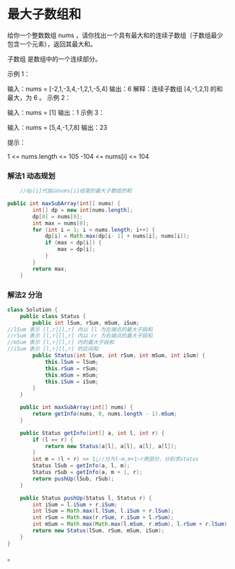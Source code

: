 # 最大子数组和

给你一个整数数组 nums ，请你找出一个具有最大和的连续子数组（子数组最少包含一个元素），返回其最大和。

子数组 是数组中的一个连续部分。

 

示例 1：

输入：nums = [-2,1,-3,4,-1,2,1,-5,4]
输出：6
解释：连续子数组 [4,-1,2,1] 的和最大，为 6 。
示例 2：

输入：nums = [1]
输出：1
示例 3：

输入：nums = [5,4,-1,7,8]
输出：23


提示：

1 <= nums.length <= 105
-104 <= nums[i] <= 104

### 解法1 动态规划



```java
	//dp[i]代指以nums[i]结尾的最大子数组的和

public int maxSubArray(int[] nums) {
		int[] dp = new int[nums.length];
		dp[0] = nums[0];
		int max = nums[0];
		for (int i = 1; i < nums.length; i++) {
			dp[i] = Math.max(dp[i- 1] + nums[i], nums[i]);	
			if (max < dp[i]) {
				max = dp[i];
			}
		}
		return max;
	}
```

### 解法2  分治

```java
class Solution {
    public class Status {
        public int lSum, rSum, mSum, iSum;
//lSum 表示 [l,r][l,r] 内以 ll 为左端点的最大子段和
//rSum 表示 [l,r][l,r] 内以 rr 为右端点的最大子段和
//mSum 表示 [l,r][l,r] 内的最大子段和
//iSum 表示 [l,r][l,r] 的区间和
        public Status(int lSum, int rSum, int mSum, int iSum) {
            this.lSum = lSum;
            this.rSum = rSum;
            this.mSum = mSum;
            this.iSum = iSum;
        }
    }

    public int maxSubArray(int[] nums) {
        return getInfo(nums, 0, nums.length - 1).mSum;
    }

    public Status getInfo(int[] a, int l, int r) {
        if (l == r) {
            return new Status(a[l], a[l], a[l], a[l]);
        }
        int m = (l + r) >> 1;//分为l~m,m+1~r两部分，分别求status
        Status lSub = getInfo(a, l, m);
        Status rSub = getInfo(a, m + 1, r);
        return pushUp(lSub, rSub);
    }

    public Status pushUp(Status l, Status r) {
        int iSum = l.iSum + r.iSum;
        int lSum = Math.max(l.lSum, l.iSum + r.lSum);
        int rSum = Math.max(r.rSum, r.iSum + l.rSum);
        int mSum = Math.max(Math.max(l.mSum, r.mSum), l.rSum + r.lSum);
        return new Status(lSum, rSum, mSum, iSum);
    }
}

```

。

 